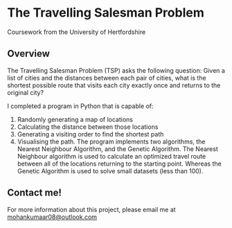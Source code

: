 # The Travelling Salesman Problem 

Coursework from the University of Hertfordshire

## Overview 

The Travelling Salesman Problem (TSP) asks the following question: Given a list of cities and the distances between each pair of cities, what is the shortest possible route that visits each city exactly once and returns to the original city?

I completed a program in Python that is capable of:
1. Randomly generating a map of locations
2. Calculating the distance between those locations
3. Generating a visiting order to find the shortest path
4. Visualising the path.
The program implements two algorithms, the Nearest Neighbour Algorithm, and the Genetic Algorithm. The Nearest Neighbour algorithm is used to calculate an optimized travel route between all of the locations returning to the starting point. Whereas the Genetic Algorithm is used to solve small datasets (less than 100).
 
## Contact me!

For more information about this project, please email me at mohankumaar08@outlook.com
